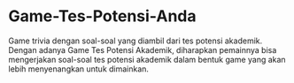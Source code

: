 # Game-Tes-Potensi-Anda
Game trivia dengan soal-soal yang diambil dari tes potensi akademik. Dengan adanya Game Tes Potensi Akademik, diharapkan pemainnya bisa mengerjakan soal-soal tes potensi akademik dalam bentuk game yang akan lebih menyenangkan untuk dimainkan.
